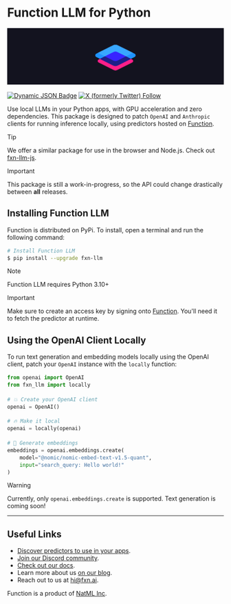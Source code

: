 # Function LLM for Python

![function logo](https://raw.githubusercontent.com/fxnai/.github/main/logo_wide.png)

[![Dynamic JSON Badge](https://img.shields.io/badge/dynamic/json?url=https%3A%2F%2Fdiscord.com%2Fapi%2Finvites%2Fy5vwgXkz2f%3Fwith_counts%3Dtrue&query=%24.approximate_member_count&logo=discord&logoColor=white&label=Function%20community)](https://discord.gg/fxn)
[![X (formerly Twitter) Follow](https://img.shields.io/twitter/follow/fxnai)](https://twitter.com/fxnai)

Use local LLMs in your Python apps, with GPU acceleration and zero dependencies. This package is designed to patch `OpenAI` and `Anthropic` clients for running inference locally, using predictors hosted on [Function](https://fxn.ai/explore).

> [!TIP]
> We offer a similar package for use in the browser and Node.js. Check out [fxn-llm-js](https://github.com/fxnai/fxn-llm-js).

> [!IMPORTANT]
> This package is still a work-in-progress, so the API could change drastically between **all** releases.

## Installing Function LLM
Function is distributed on PyPi. To install, open a terminal and run the following command:
```bash
# Install Function LLM
$ pip install --upgrade fxn-llm
```

> [!NOTE]
> Function LLM requires Python 3.10+

> [!IMPORTANT]
> Make sure to create an access key by signing onto [Function](https://fxn.ai/settings/developer). You'll need it to fetch the predictor at runtime.

## Using the OpenAI Client Locally
To run text generation and embedding models locally using the OpenAI client, patch your `OpenAI` instance with the `locally` function:
```py
from openai import OpenAI
from fxn_llm import locally

# 💥 Create your OpenAI client
openai = OpenAI()

# 🔥 Make it local
openai = locally(openai)

# 🚀 Generate embeddings
embeddings = openai.embeddings.create(
    model="@nomic/nomic-embed-text-v1.5-quant",
    input="search_query: Hello world!"
)
```

> [!WARNING]
> Currently, only `openai.embeddings.create` is supported. Text generation is coming soon!

___

## Useful Links
- [Discover predictors to use in your apps](https://fxn.ai/explore).
- [Join our Discord community](https://discord.gg/fxn).
- [Check out our docs](https://docs.fxn.ai).
- Learn more about us [on our blog](https://blog.fxn.ai).
- Reach out to us at [hi@fxn.ai](mailto:hi@fxn.ai).

Function is a product of [NatML Inc](https://github.com/natmlx).
